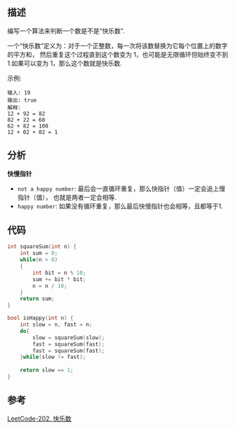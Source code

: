 
## 描述
编写一个算法来判断一个数是不是“快乐数”.

一个“快乐数”定义为：对于一个正整数，每一次将该数替换为它每个位置上的数字的平方和，
然后重复这个过程直到这个数变为 1，也可能是无限循环但始终变不到 1.如果可以变为 1，那么这个数就是快乐数.

示例: 
```
输入: 19
输出: true
解释: 
12 + 92 = 82
82 + 22 = 68
62 + 82 = 100
12 + 02 + 02 = 1
```

## 分析
**快慢指针**

* `not a happy number`: 最后会一直循环重复，那么快指针（值）一定会追上慢指针（值），
也就是两者一定会相等.
* `happy number`: 如果没有循环重复，那么最后快慢指针也会相等，且都等于1.

## 代码

```cpp
int squareSum(int n) {
    int sum = 0;
    while(n > 0)
    {
        int bit = n % 10;
        sum += bit * bit;
        n = n / 10;
    }
    return sum;
}

bool isHappy(int n) {
    int slow = n, fast = n;
    do{
        slow = squareSum(slow);
        fast = squareSum(fast);
        fast = squareSum(fast);
    }while(slow != fast);
    
    return slow == 1;
}
```

## 参考
[LeetCode-202. 快乐数](https://leetcode-cn.com/problems/happy-number/)
